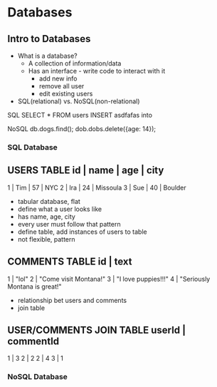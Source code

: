 # Databases

## Intro to Databases
* What is a database?
    * A collection of information/data
    * Has an interface - write code to interact with it
      - add new info
      - remove all user
      - edit existing users
* SQL(relational) vs. NoSQL(non-relational)

SQL
SELECT * FROM users
INSERT asdfafas into

NoSQL
db.dogs.find();
dob.dobs.delete({age: 14});

### SQL Database

USERS TABLE
id  | name  | age  | city
-----------------------------
1   | Tim   | 57   | NYC
2   | Ira   | 24   | Missoula
3   | Sue   | 40   | Boulder

- tabular database, flat
- define what a user looks like
- has name, age, city
- every user must follow that pattern
- define table, add instances of users to table
- not flexible, pattern

COMMENTS TABLE
id |           text
-------------------------------
1  | "lol"
2  | "Come visit Montana!"
3  | "I love puppies!!!"
4  | "Seriously Montana is great!"

- relationship bet users and comments
- join table

USER/COMMENTS JOIN TABLE
userId |  commentId
--------------------------
1      |    3
2      |    2
2      |    4
3      |    1


### NoSQL Database
